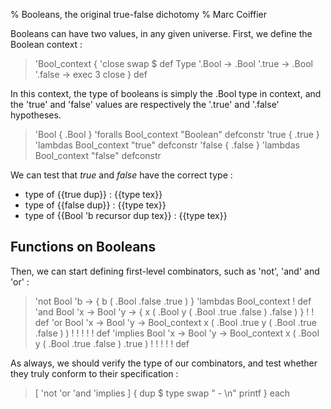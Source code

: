% Booleans, the original true-false dichotomy
% Marc Coiffier

Booleans can have two values, in any given universe.
First, we define the Boolean context :

> 'Bool_context {
>   'close swap $ def
>    Type '.Bool -> .Bool '.true -> .Bool '.false ->
>    exec 3 close
> } def

In this context, the type of booleans is simply the .Bool type in
context, and the 'true' and 'false' values are respectively the '.true'
and '.false' hypotheses.

> 'Bool { .Bool } 'foralls Bool_context "Boolean" defconstr
> 'true { .true } 'lambdas Bool_context "true"    defconstr 
> 'false { .false } 'lambdas Bool_context "false" defconstr

We can test that $true$ and $false$ have the correct type :

  - type of {{true dup}} : {{type tex}}
  - type of {{false dup}} : {{type tex}}
  - type of {{Bool 'b recursor dup tex}} : {{type tex}}

Functions on Booleans
---------------------

Then, we can start defining first-level combinators, such as 'not', 'and' and 'or' :

> 'not Bool 'b -> { b ( .Bool .false .true ) } 'lambdas Bool_context ! def
> 'and Bool 'x -> Bool 'y -> { x ( .Bool y ( .Bool .true .false ) .false ) } ! ! def
> 'or Bool 'x -> Bool 'y -> Bool_context x ( .Bool .true y ( .Bool .true .false ) ) ! ! ! ! ! def
> 'implies Bool 'x -> Bool 'y -> Bool_context x ( .Bool y ( .Bool .true .false ) .true ) ! ! ! ! ! def

As always, we should verify the type of our combinators, and test
whether they truly conform to their specification :

> [ 'not 'or 'and 'implies ] { dup $ type swap "  - $%s : %l$\n" printf } each

